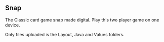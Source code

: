 ## Snap

The Classic card game snap made digital. Play this two player game on one device.

Only files uploaded is the Layout, Java and Values folders.

